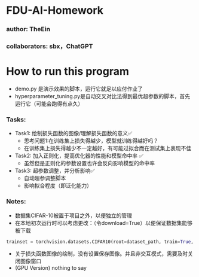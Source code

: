 # FDU-AI-Homework

### author: TheEin
### collaborators: sbx，ChatGPT

# How to run this program
- demo.py 是演示效果的脚本，运行它就足以应付作业了
- hyperparameter_tuning.py是自动交叉对比法得到最优超参数的脚本，首先运行它（可能会跑得有点久）

### Tasks:
- Task1: 绘制损失函数的图像/理解损失函数的意义✅
  - 思考问题1:在训练集上损失得越少，模型就训练得越好吗？
  - 在训练集上损失得越少不一定越好，有可能过拟合而在测试集上表现不佳
- Task2: 加入正则化，提高优化器的性能和模型命中率 ✅
  - 虽然但是正则化的参数设置也许会反向影响模型的命中率
- Task3: 超参数调整，并分析影响✅
  - 自动超参调整脚本
  - 影响拟合程度（即泛化能力）


### Notes:
- 数据集CIFAR-10被置于项目之外，以便独立的管理
- 在本地初次运行时可以考虑更改：（令download=True）以便保证数据集能够被下载
```python
trainset = torchvision.datasets.CIFAR10(root=dataset_path, train=True, download=False, transform=transform)
```
- 关于损失函数图像的绘制，没有设置保存图像。并且非交互模式，需要及时关闭图像窗口
- (GPU Version) nothing to say